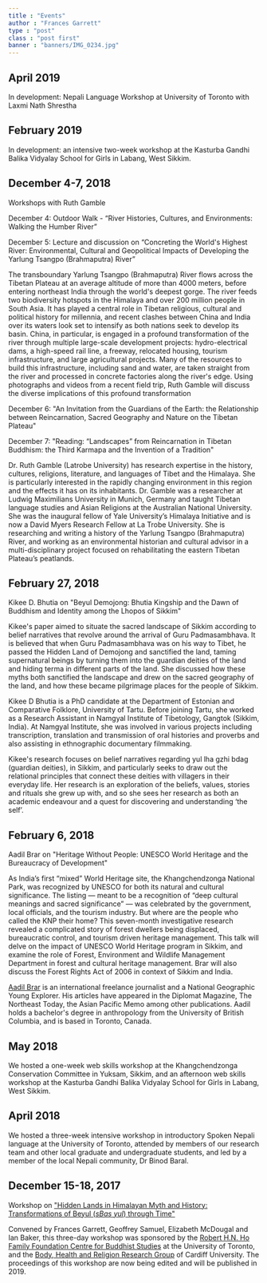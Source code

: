 ```yaml
---
title : "Events"
author : "Frances Garrett"
type : "post"
class : "post first"
banner : "banners/IMG_0234.jpg"
---
```

## April 2019

In development: Nepali Language Workshop at University of Toronto with Laxmi Nath Shrestha

## February 2019

In development: an intensive two-week workshop at the Kasturba Gandhi Balika Vidyalay School for Girls in Labang, West Sikkim.

## December 4-7, 2018

Workshops with Ruth Gamble

December 4: Outdoor Walk - “River Histories, Cultures, and Environments: Walking the Humber River”

December 5: Lecture and discussion on “Concreting the World's Highest River: Environmental, Cultural and Geopolitical Impacts of Developing the Yarlung Tsangpo (Brahmaputra) River”

The transboundary Yarlung Tsangpo (Brahmaputra) River flows across the Tibetan Plateau at an average altitude of more than 4000 meters, before entering northeast India through the world's deepest gorge. The river feeds two biodiversity hotspots in the Himalaya and over 200 million people in South Asia. It has played a central role in Tibetan religious, cultural and political history for millennia, and recent clashes between China and India over its waters look set to intensify as both nations seek to develop its basin. China, in particular, is engaged in a profound transformation of the river through multiple large-scale development projects: hydro-electrical dams, a high-speed rail line, a freeway, relocated housing, tourism infrastructure, and large agricultural projects. Many of the resources to build this infrastructure, including sand and water, are taken straight from the river and processed in concrete factories along the river's edge. Using photographs and videos from a recent field trip, Ruth Gamble will discuss the diverse implications of this profound transformation

December 6: "An Invitation from the Guardians of the Earth: the Relationship between Reincarnation,
Sacred Geography and Nature on the Tibetan Plateau"

December 7: "Reading: “Landscapes” from Reincarnation in Tibetan Buddhism: the Third Karmapa and the Invention of a Tradition"

Dr. Ruth Gamble (Latrobe University) has research expertise in the history, cultures, religions, literature, and languages of Tibet and the Himalaya. She is particularly interested in the rapidly changing environment in this region and the effects it has on its inhabitants. Dr. Gamble was a researcher at Ludwig Maximilians University in Munich, Germany and taught Tibetan language studies and Asian Religions at the Australian National University. She was the inaugural fellow of Yale University’s Himalaya Initiative and is now a David Myers Research Fellow at La Trobe University. She is researching and writing a history of the Yarlung Tsangpo (Brahmaputra) River, and working as an environmental historian and cultural advisor in a multi-disciplinary project focused on rehabilitating the eastern Tibetan Plateau’s peatlands.

## February 27, 2018

Kikee D. Bhutia on "Beyul Demojong: Bhutia Kingship and the Dawn of Buddhism and Identity among the Lhopos of Sikkim"

Kikee's paper aimed to situate the sacred landscape of Sikkim according to belief narratives that revolve around the arrival of Guru Padmasambhava. It is believed that when Guru Padmasambhava was on his way to Tibet, he passed the Hidden Land of Demojong and sanctified the land, taming supernatural beings by turning them into the guardian deities of the land and hiding terma in different parts of the land. She discussed how these myths both sanctified the landscape and drew on the sacred geography of the land, and how these became pilgrimage places for the people of Sikkim.

Kikee D Bhutia is a PhD candidate at the Department of Estonian and Comparative Folklore, University of Tartu. Before joining Tartu, she worked as a Research Assistant in Namgyal Institute of Tibetology, Gangtok (Sikkim, India). At Namgyal Institute, she was involved in various projects including transcription, translation and transmission of oral histories and proverbs and also assisting in ethnographic documentary filmmaking.

Kikee's research focuses on belief narratives regarding yul lha gzhi bdag (guardian deities), in Sikkim, and particularly seeks to draw out the relational principles that connect these deities with villagers in their everyday life. Her research is an exploration of the beliefs, values, stories and rituals she grew up with, and so she sees her research as both an academic endeavour and a quest for discovering and understanding ‘the self’.

## February 6, 2018

Aadil Brar on "Heritage Without People: UNESCO World Heritage and the Bureaucracy of Development"

As India’s first “mixed” World Heritage site, the Khangchendzonga National Park, was recognized by UNESCO for both its natural and cultural significance. The listing — meant to be a recognition of “deep cultural meanings and sacred significance” — was celebrated by the government, local officials, and the tourism industry. But where are the people who called the KNP their home? This seven-month investigative research revealed a complicated story of forest dwellers being displaced, bureaucratic control, and tourism driven heritage management. This talk will delve on the impact of UNESCO World Heritage program in Sikkim, and examine the role of Forest, Environment and Wildlife Management Department in forest and cultural heritage management. Brar will also discuss the Forest Rights Act of 2006 in context of Sikkim and India.

[Aadil Brar](http://www.aadilbrar.com/) is an international freelance journalist and a National Geographic Young Explorer. His articles have appeared in the Diplomat Magazine, The Northeast Today, the Asian Pacific Memo among other publications. Aadil holds a bachelor's degree in anthropology from the University of British Columbia, and is based in Toronto, Canada.

## May 2018

We hosted a one-week web skills workshop at the Khangchendzonga Conservation Committee in Yuksam, Sikkim, and an afternoon web skills workshop at the Kasturba Gandhi Balika Vidyalay School for Girls in Labang, West Sikkim.

## April 2018

We hosted a three-week intensive workshop in introductory Spoken Nepali language at the University of Toronto, attended by members of our research team and other local graduate and undergraduate students, and led by a member of the local Nepali community, Dr Binod Baral.

## December 15-18, 2017

Workshop on ["Hidden Lands in Himalayan Myth and History: Transformations of Beyul (_sBas yul_) through Time"](http://buddhiststudies.utoronto.ca/events/hiddenlands/)

Convened by Frances Garrett, Geoffrey Samuel, Elizabeth McDougal and Ian Baker, this three-day workshop was sponsored by the [Robert H.N. Ho Family Foundation Centre for Buddhist Studies](http://buddhiststudies.utoronto.ca/) at the University of Toronto, and the [Body, Health and Religion Research Group](http://www.bodyhealthreligion.org.uk/BAHAR/) of Cardiff University. The proceedings of this workshop are now being edited and will be published in 2019.
